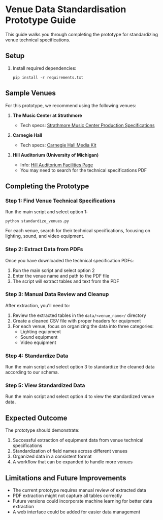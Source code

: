 # Venue Data Standardisation Prototype Guide

This guide walks you through completing the prototype for standardizing venue technical specifications.

## Setup

1. Install required dependencies:
   ```
   pip install -r requirements.txt
   ```

## Sample Venues

For this prototype, we recommend using the following venues:

1. **The Music Center at Strathmore**
   - Tech specs: [Strathmore Music Center Production Specifications](https://www.strathmore.org/media/ixspjkbi/strathmore-music-center-production-specifications-01-30-2021.pdf)

2. **Carnegie Hall**
   - Tech specs: [Carnegie Hall Media Kit](https://www.carnegiehall.org/uploadedFiles/Resources_and_Components/PDF/Press/Carnegie_Hall_Media_Kit.pdf)

3. **Hill Auditorium (University of Michigan)**
   - Info: [Hill Auditorium Facilities Page](https://smtd.umich.edu/facilities/hill-auditorium)
   - You may need to search for the technical specifications PDF

## Completing the Prototype

### Step 1: Find Venue Technical Specifications

Run the main script and select option 1:
```
python standardize_venues.py
```

For each venue, search for their technical specifications, focusing on lighting, sound, and video equipment.

### Step 2: Extract Data from PDFs

Once you have downloaded the technical specification PDFs:

1. Run the main script and select option 2
2. Enter the venue name and path to the PDF file
3. The script will extract tables and text from the PDF

### Step 3: Manual Data Review and Cleanup

After extraction, you'll need to:

1. Review the extracted tables in the `data/<venue_name>/` directory
2. Create a cleaned CSV file with proper headers for equipment
3. For each venue, focus on organizing the data into three categories:
   - Lighting equipment
   - Sound equipment
   - Video equipment

### Step 4: Standardize Data

Run the main script and select option 3 to standardize the cleaned data according to our schema.

### Step 5: View Standardized Data

Run the main script and select option 4 to view the standardized venue data.

## Expected Outcome

The prototype should demonstrate:

1. Successful extraction of equipment data from venue technical specifications
2. Standardization of field names across different venues
3. Organized data in a consistent format
4. A workflow that can be expanded to handle more venues

## Limitations and Future Improvements

- The current prototype requires manual review of extracted data
- PDF extraction might not capture all tables correctly
- Future versions could incorporate machine learning for better data extraction
- A web interface could be added for easier data management